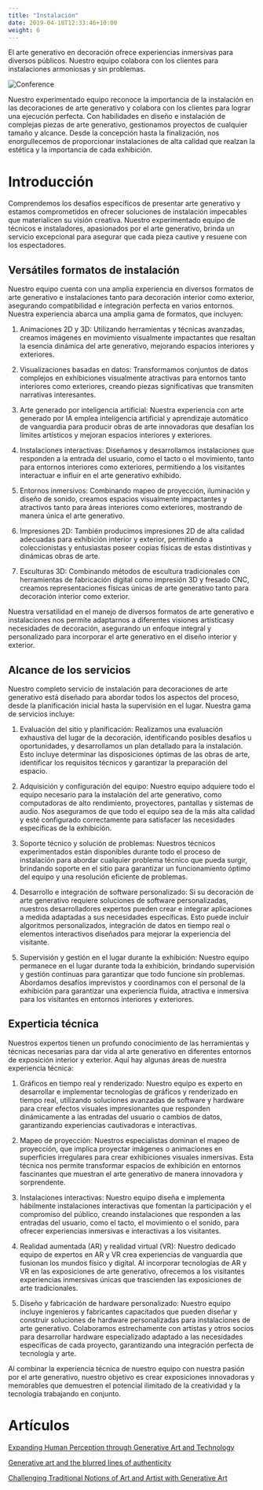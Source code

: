 ```yaml
---
title: "Instalación"
date: 2019-04-18T12:33:46+10:00
weight: 6
---
```


El arte generativo en decoración ofrece experiencias inmersivas para diversos públicos. Nuestro equipo colabora con los clientes para instalaciones armoniosas y sin problemas.

![Conference](/images/illustrations/conference.png)

Nuestro experimentado equipo reconoce la importancia de la instalación en las decoraciones de arte generativo y colabora con los clientes para lograr una ejecución perfecta. Con habilidades en diseño e instalación de complejas piezas de arte generativo, gestionamos proyectos de cualquier tamaño y alcance. Desde la concepción hasta la finalización, nos enorgullecemos de proporcionar instalaciones de alta calidad que realzan la estética y la importancia de cada exhibición.

# Introducción

Comprendemos los desafíos específicos de presentar arte generativo y estamos comprometidos en ofrecer soluciones de instalación impecables que materialicen su visión creativa. Nuestro experimentado equipo de técnicos e instaladores, apasionados por el arte generativo, brinda un servicio excepcional para asegurar que cada pieza cautive y resuene con los espectadores.

## Versátiles formatos de instalación

Nuestro equipo cuenta con una amplia experiencia en diversos formatos de arte generativo e instalaciones tanto para decoración interior como exterior, asegurando compatibilidad e integración perfecta en varios entornos. Nuestra experiencia abarca una amplia gama de formatos, que incluyen:

1. Animaciones 2D y 3D: Utilizando herramientas y técnicas avanzadas, creamos imágenes en movimiento visualmente impactantes que resaltan la esencia dinámica del arte generativo, mejorando espacios interiores y exteriores.

2. Visualizaciones basadas en datos: Transformamos conjuntos de datos complejos en exhibiciones visualmente atractivas para entornos tanto interiores como exteriores, creando piezas significativas que transmiten narrativas interesantes.

3. Arte generado por inteligencia artificial: Nuestra experiencia con arte generado por IA emplea inteligencia artificial y aprendizaje automático de vanguardia para producir obras de arte innovadoras que desafían los límites artísticos y mejoran espacios interiores y exteriores.

4. Instalaciones interactivas: Diseñamos y desarrollamos instalaciones que responden a la entrada del usuario, como el tacto o el movimiento, tanto para entornos interiores como exteriores, permitiendo a los visitantes interactuar e influir en el arte generativo exhibido.

5. Entornos inmersivos: Combinando mapeo de proyección, iluminación y diseño de sonido, creamos espacios visualmente impactantes y atractivos tanto para áreas interiores como exteriores, mostrando de manera única el arte generativo.

6. Impresiones 2D: También producimos impresiones 2D de alta calidad adecuadas para exhibición interior y exterior, permitiendo a coleccionistas y entusiastas poseer copias físicas de estas distintivas y dinámicas obras de arte.

7. Esculturas 3D: Combinando métodos de escultura tradicionales con herramientas de fabricación digital como impresión 3D y fresado CNC, creamos representaciones físicas únicas de arte generativo tanto para decoración interior como exterior.

Nuestra versatilidad en el manejo de diversos formatos de arte generativo e instalaciones nos permite adaptarnos a diferentes visiones artísticasy necesidades de decoración, asegurando un enfoque integral y personalizado para incorporar el arte generativo en el diseño interior y exterior.

## Alcance de los servicios

Nuestro completo servicio de instalación para decoraciones de arte generativo está diseñado para abordar todos los aspectos del proceso, desde la planificación inicial hasta la supervisión en el lugar. Nuestra gama de servicios incluye:

1. Evaluación del sitio y planificación: Realizamos una evaluación exhaustiva del lugar de la decoración, identificando posibles desafíos u oportunidades, y desarrollamos un plan detallado para la instalación. Esto incluye determinar las disposiciones óptimas de las obras de arte, identificar los requisitos técnicos y garantizar la preparación del espacio.

2. Adquisición y configuración del equipo: Nuestro equipo adquiere todo el equipo necesario para la instalación del arte generativo, como computadoras de alto rendimiento, proyectores, pantallas y sistemas de audio. Nos aseguramos de que todo el equipo sea de la más alta calidad y esté configurado correctamente para satisfacer las necesidades específicas de la exhibición.

3. Soporte técnico y solución de problemas: Nuestros técnicos experimentados están disponibles durante todo el proceso de instalación para abordar cualquier problema técnico que pueda surgir, brindando soporte en el sitio para garantizar un funcionamiento óptimo del equipo y una resolución eficiente de problemas.

4. Desarrollo e integración de software personalizado: Si su decoración de arte generativo requiere soluciones de software personalizadas, nuestros desarrolladores expertos pueden crear e integrar aplicaciones a medida adaptadas a sus necesidades específicas. Esto puede incluir algoritmos personalizados, integración de datos en tiempo real o elementos interactivos diseñados para mejorar la experiencia del visitante.

5. Supervisión y gestión en el lugar durante la exhibición: Nuestro equipo permanece en el lugar durante toda la exhibición, brindando supervisión y gestión continuas para garantizar que todo funcione sin problemas. Abordamos desafíos imprevistos y coordinamos con el personal de la exhibición para garantizar una experiencia fluida, atractiva e inmersiva para los visitantes en entornos interiores y exteriores.

## Experticia técnica

Nuestros expertos tienen un profundo conocimiento de las herramientas y técnicas necesarias para dar vida al arte generativo en diferentes entornos de exposición interior y exterior. Aquí hay algunas áreas de nuestra experiencia técnica:

1. Gráficos en tiempo real y renderizado: Nuestro equipo es experto en desarrollar e implementar tecnologías de gráficos y renderizado en tiempo real, utilizando soluciones avanzadas de software y hardware para crear efectos visuales impresionantes que responden dinámicamente a las entradas del usuario o cambios de datos, garantizando experiencias cautivadoras e interactivas.

2. Mapeo de proyección: Nuestros especialistas dominan el mapeo de proyección, que implica proyectar imágenes o animaciones en superficies irregulares para crear exhibiciones visuales inmersivas. Esta técnica nos permite transformar espacios de exhibición en entornos fascinantes que muestran el arte generativo de manera innovadora y sorprendente.

3. Instalaciones interactivas: Nuestro equipo diseña e implementa hábilmente instalaciones interactivas que fomentan la participación y el compromiso del público, creando instalaciones que responden a las entradas del usuario, como el tacto, el movimiento o el sonido, para ofrecer experiencias inmersivas e interactivas a los visitantes.

4. Realidad aumentada (AR) y realidad virtual (VR): Nuestro dedicado equipo de expertos en AR y VR crea experiencias de vanguardia que fusionan los mundos físico y digital. Al incorporar tecnologías de AR y VR en las exposiciones de arte generativo, ofrecemos a los visitantes experiencias inmersivas únicas que trascienden las exposiciones de arte tradicionales.

5. Diseño y fabricación de hardware personalizado: Nuestro equipo incluye ingenieros y fabricantes capacitados que pueden diseñar y construir soluciones de hardware personalizadas para instalaciones de arte generativo. Colaboramos estrechamente con artistas y otros socios para desarrollar hardware especializado adaptado a las necesidades específicas de cada proyecto, garantizando una integración perfecta de tecnología y arte.

Al combinar la experiencia técnica de nuestro equipo con nuestra pasión por el arte generativo, nuestro objetivo es crear exposiciones innovadoras y memorables que demuestren el potencial ilimitado de la creatividad y la tecnología trabajando en conjunto.

# Artículos

[Expanding Human Perception through Generative Art and Technology](https://medium.com/generatedart/expanding-human-perception-through-generative-art-and-technology-dd0338f9787d)

[Generative art and the blurred lines of authenticity](https://medium.com/generatedart/generative-art-and-the-blurred-lines-of-authenticity-80d5417d8c03)

[Challenging Traditional Notions of Art and Artist with Generative Art](https://medium.com/generatedart/challenging-traditional-notions-of-art-and-artist-with-generative-art-193811e3d406)
